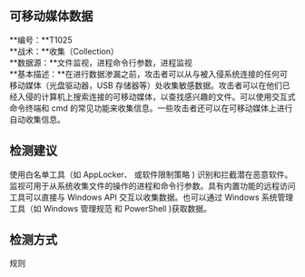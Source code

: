 ## 可移动媒体数据  
**编号：**T1025  
**战术：**收集（Collection）  
**数据源：**文件监视，进程命令行参数，进程监视  
**基本描述：**在进行数据渗漏之前，攻击者可以从与被入侵系统连接的任何可移动媒体（光盘驱动器，USB 存储器等）处收集敏感数据。攻击者可以在他们已经入侵的计算机上搜索连接的可移动媒体，以查找感兴趣的文件。可以使用交互式命令终端和 cmd 的常见功能来收集信息。一些攻击者还可以在可移动媒体上进行自动收集信息。  
## 检测建议  
使用白名单工具（如 AppLocker、 或软件限制策略 ) 识别和拦截潜在恶意软件。
监视可用于从系统收集文件的操作的进程和命令行参数。具有内置功能的远程访问工具可以直接与 Windows API 交互以收集数据。也可以通过 Windows 系统管理工具（如 Windows 管理规范 和 PowerShell )获取数据。  
## 检测方式  
规则